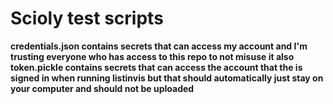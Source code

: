 # Scioly test scripts

**credentials.json contains secrets that can access my account and I'm trusting everyone who has access to this repo to not misuse it also token.pickle contains secrets that can access the account that the is signed in when running listinvis but that should automatically just stay on your computer and should not be uploaded**